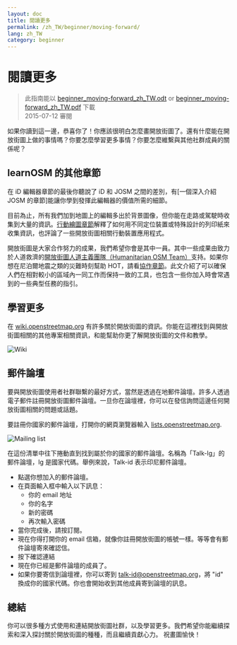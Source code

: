 ```yaml
---
layout: doc
title: 閱讀更多
permalink: /zh_TW/beginner/moving-forward/
lang: zh_TW
category: beginner
---
```


閱讀更多
===============

> 此指南能以 [beginner_moving-forward_zh_TW.odt](/files/beginner_moving-forward_zh_TW.odt) or [beginner_moving-forward_zh_TW.pdf](/files/beginner_moving-forward_zh_TW.pdf) 下載  
> 2015-07-12 審閱  

如果你讀到這一邊，恭喜你了！你應該很明白怎麼畫開放街圖了。還有什麼能在開放街圖上做的事情嗎？你要怎麼學習更多事情？你要怎麼維繫與其他社群成員的關係呢？  

learnOSM 的其他章節
---------------------------

在 iD 編輯器章節的最後你聽說了 iD 和 JOSM 之間的差別，有[一個深入介紹 JOSM 的章節]能讓你學到發揮此編輯器的價值所需的細節。  

目前為止，所有我們加到地圖上的編輯多出於背景圖像，但你能在走路或駕駛時收集到大量的資訊。[行動繪圖章節](/zh_TW/mobile-mapping/)解釋了如何用不同定位裝置或特殊設計的列印紙來收集資訊，也評論了一些開放街圖相關行動裝置應用程式。  

開放街圖是大家合作努力的成果，我們希望你會是其中一員。其中一些成果由致力於人道救濟的[開放街圖人道主義團隊（Humanitarian OSM Team）](http://hotosm.org)支持。如果你想在尼泊爾地震之類的災難時刻幫助 HOT，請看[協作章節](/zh_TW/coordination/)。此文介紹了可以確保人們在相對較小的區域內一同工作而保持一致的工具，也包含一些你加入時會常遇到的一些典型任務的指引。  


學習更多
----------

在 [wiki.openstreetmap.org](http://wiki.openstreetmap.org/) 有許多關於開放街圖的資訊。你能在這裡找到與開放街圖相關的其他專案相關資訊，和能幫助你更了解開放街圖的文件和教學。  

![Wiki][]

<!-- also more info on this site once it is prepared -->

郵件論壇
------------

要與開放街圖使用者社群聯繫的最好方式，當然是透過在地郵件論壇。許多人透過電子郵件註冊開放街圖郵件論壇。一旦你在論壇裡，你可以在發信詢問這邊任何開放街圖相關的問題或話題。  

要註冊你國家的郵件論壇，打開你的網頁瀏覽器輸入 [lists.openstreetmap.org](http://lists.openstreetmap.org/).  

![Mailing list][]

在這份清單中往下捲動直到找到屬於你的國家的郵件論壇。名稱為「Talk-lg」的郵件論壇，lg 是國家代碼。舉例來說，Talk-id 表示印尼郵件論壇。  

- 點選你想加入的郵件論壇。  
- 在頁面輸入框中輸入以下訊息：  
    +  你的 email 地址  
    +  你的名字  
    +  新的密碼  
    +  再次輸入密碼  
- 當你完成後，請按訂閱。
- 現在你得打開你的 email 信箱，就像你註冊開放街圖的帳號一樣。等等會有郵件論壇寄來確認信。  
- 按下確認連結  
- 現在你已經是郵件論壇的成員了。  
- 如果你要寄信到論壇裡，你可以寄到 [talk-id@openstreetmap.org](mailto:talk-id@openstreetmap.org)，將 "id" 換成你的國家代碼。你也會開始收到其他成員寄到論壇的訊息。  

<!-- maybe expand and put this back later
MapOSMatic
----------

One such project is called MapOSMatic, which you can access through your
internet browser at [maposmatic.org](http://www.maposmatic.org/). This
is a simple tool for printing a map of any area you choose. It will
automatically create the map, along with a grid over the map, and an
index of locations that are included in the area.

![MapOSMatic][]
-->


總結
-------

你可以很多種方式使用和連結開放街圖社群，以及學習更多。我們希望你能繼續探索和深入探討關於開放街圖的種種，而且繼續貢獻心力。 祝畫圖愉快！


[MapOSMatic]: /images/beginner/maposmatic-homepage.png
[Wiki]: /images/beginner/osm-wiki.png
[Mailing list]: /images/beginner/osm-mailing-lists.png